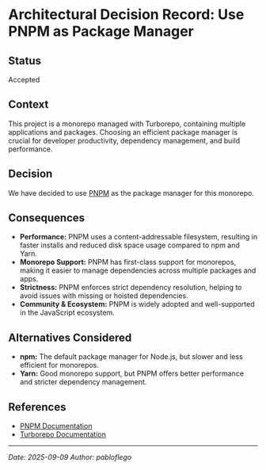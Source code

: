 # Architectural Decision Record: Use PNPM as Package Manager

## Status
Accepted

## Context
This project is a monorepo managed with Turborepo, containing multiple applications and packages. Choosing an efficient package manager is crucial for developer productivity, dependency management, and build performance.

## Decision
We have decided to use [PNPM](https://pnpm.io/) as the package manager for this monorepo.

## Consequences
- **Performance:** PNPM uses a content-addressable filesystem, resulting in faster installs and reduced disk space usage compared to npm and Yarn.
- **Monorepo Support:** PNPM has first-class support for monorepos, making it easier to manage dependencies across multiple packages and apps.
- **Strictness:** PNPM enforces strict dependency resolution, helping to avoid issues with missing or hoisted dependencies.
- **Community & Ecosystem:** PNPM is widely adopted and well-supported in the JavaScript ecosystem.

## Alternatives Considered
- **npm:** The default package manager for Node.js, but slower and less efficient for monorepos.
- **Yarn:** Good monorepo support, but PNPM offers better performance and stricter dependency management.

## References
- [PNPM Documentation](https://pnpm.io/)
- [Turborepo Documentation](https://turbo.build/repo/docs)

---
*Date: 2025-09-09*
*Author: pabloflego*
